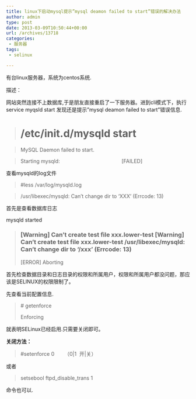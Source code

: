 ```yaml
---
title: linux下启动mysql提示”mysql deamon failed to start”错误的解决办法
author: admin
type: post
date: 2013-03-09T10:50:44+00:00
url: /archives/13718
categories:
 - 服务器
tags:
 - selinux

---
```

有台linux服务器，系统为centos系统.

描述：

网站突然连接不上数据库,于是朋友直接重启了一下服务器。进到cli模式下，执行 service myqsld start 发现还是提示”mysql deamon failed to start”错误信息.

>

> # /etc/init.d/mysqld start
>

>
>

> MySQL Daemon failed to start.
>

>
>

> Starting mysqld:                                           [FAILED]
>

查看mysqld的log文件

>

> #less /var/log/mysqld.log
>

>
>

> /usr/libexec/mysqld: Can’t change dir to ‘XXX’ (Errcode: 13)
>

首先是查看数据库日志

mysqld started


> ### [Warning] Can’t create test file xxx.lower-test   [Warning] Can’t create test file xxx.lower-test   /usr/libexec/mysqld: Can’t change dir to ‘/xxx’ (Errcode: 13)
>
> [ERROR] Aborting

首先检查数据目录和日志目录的权限和所属用户，权限和所属用户都没问题，那应该是SELINUX的权限限制了。


先查看当前配置信息.

> \# getenforce
>
> Enforcing

就表明SELinux已经启用.只需要关闭即可。

**关闭方法：**

> #setenforce 0       （0|1  开|关）

或者

> setsebool ftpd\_disable\_trans 1

命令也可以.
